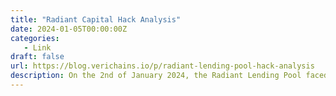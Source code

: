 ```yaml
---
title: "Radiant Capital Hack Analysis"
date: 2024-01-05T00:00:00Z
categories:
   - Link
draft: false
url: https://blog.verichains.io/p/radiant-lending-pool-hack-analysis
description: On the 2nd of January 2024, the Radiant Lending Pool faced a critical exploitation, resulting in the theft of $4 million by a sophisticated attacker.
---
```

